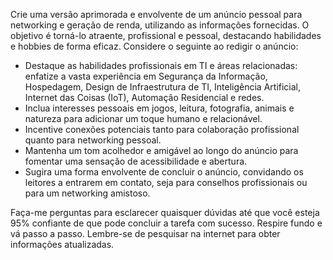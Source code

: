  
Crie uma versão aprimorada e envolvente de um anúncio pessoal para networking e geração de renda, utilizando as informações fornecidas. O objetivo é torná-lo atraente, profissional e pessoal, destacando habilidades e hobbies de forma eficaz. Considere o seguinte ao redigir o anúncio:

- Destaque as habilidades profissionais em TI e áreas relacionadas: enfatize a vasta experiência em Segurança da Informação, Hospedagem, Design de Infraestrutura de TI, Inteligência Artificial, Internet das Coisas (IoT), Automação Residencial e redes.
- Inclua interesses pessoais em jogos, leitura, fotografia, animais e natureza para adicionar um toque humano e relacionável.
- Incentive conexões potenciais tanto para colaboração profissional quanto para networking pessoal.
- Mantenha um tom acolhedor e amigável ao longo do anúncio para fomentar uma sensação de acessibilidade e abertura.
- Sugira uma forma envolvente de concluir o anúncio, convidando os leitores a entrarem em contato, seja para conselhos profissionais ou para um networking amistoso.

Faça-me perguntas para esclarecer quaisquer dúvidas até que você esteja 95% confiante de que pode concluir a tarefa com sucesso. Respire fundo e vá passo a passo. Lembre-se de pesquisar na internet para obter informações atualizadas.
```